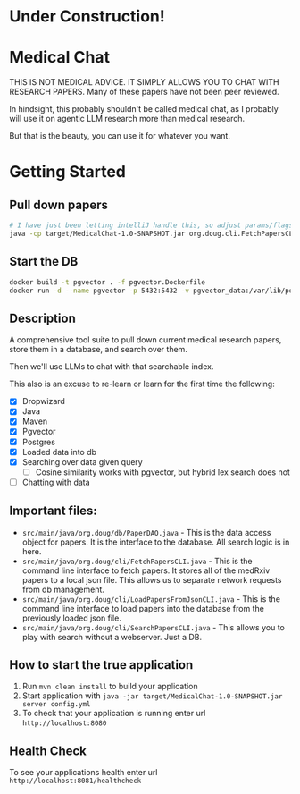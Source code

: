 # Under Construction!

# Medical Chat
THIS IS NOT MEDICAL ADVICE. IT SIMPLY ALLOWS YOU TO CHAT WITH RESEARCH PAPERS. 
Many of these papers have not been peer reviewed.

In hindsight, this probably shouldn't be called medical chat, as I probably will use it on agentic LLM research more than medical research.

But that is the beauty, you can use it for whatever you want.

# Getting Started

## Pull down papers

```bash
# I have just been letting intelliJ handle this, so adjust params/flags as needed.
java -cp target/MedicalChat-1.0-SNAPSHOT.jar org.doug.cli.FetchPapersCLI
```

## Start the DB

```bash
docker build -t pgvector . -f pgvector.Dockerfile
docker run -d --name pgvector -p 5432:5432 -v pgvector_data:/var/lib/postgresql/data pgvector
```

## Description

A comprehensive tool suite to pull down current medical research papers, store them in a database, and search over them.

Then we'll use LLMs to chat with that searchable index.


This also is an excuse to re-learn or learn for the first time the following:

- [X] Dropwizard
- [X] Java
- [X] Maven
- [X] Pgvector
- [X] Postgres
- [X] Loaded data into db
- [X] Searching over data given query
    - [ ] Cosine similarity works with pgvector, but hybrid lex search does not
- [ ] Chatting with data

## Important files:

- `src/main/java/org.doug/db/PaperDAO.java` - This is the data access object for papers. It is the interface to the database. All search logic is in here.
- `src/main/java/org.doug/cli/FetchPapersCLI.java` - This is the command line interface to fetch papers. It stores all of the medRxiv papers to a local json file. This allows us to separate network requests from db management.
- `src/main/java/org.doug/cli/LoadPapersFromJsonCLI.java` - This is the command line interface to load papers into the database from the previously loaded json file.
- `src/main/java/org.doug/cli/SearchPapersCLI.java` - This allows you to play with search without a webserver. Just a DB.



How to start the true application
---

1. Run `mvn clean install` to build your application
1. Start application with `java -jar target/MedicalChat-1.0-SNAPSHOT.jar server config.yml`
1. To check that your application is running enter url `http://localhost:8080`

Health Check
---

To see your applications health enter url `http://localhost:8081/healthcheck`
